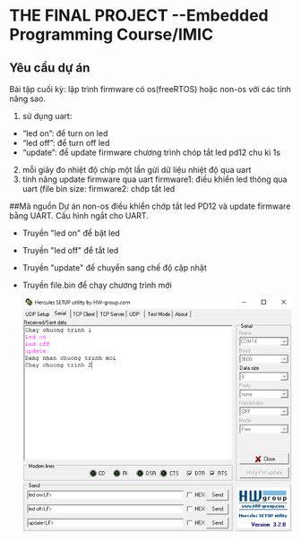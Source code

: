 # **THE FINAL PROJECT --Embedded Programming Course/IMIC**

## Yêu cầu dự án
Bài tập cuối kỳ: lập trình firmware có os(freeRTOS) hoặc non-os với các tính nâng sao.
1. sử dụng uart:
* “led on”: để turn on led
* “led off”: để turn off led
* “update”: để update firmware chương trình chóp tắt led pd12 chu kì 1s
2. mỗi giây đo nhiệt độ chip một lần gửi dữ liệu nhiệt độ qua uart
3. tính nâng update firmware qua uart
	firmware1: điều khiển led thông qua uart (file bin size:
	firmware2: chớp tắt led

##Mã nguồn
Dự án non-os điều khiển chớp tắt led PD12 và update firmware bằng UART.
Cấu hình ngắt cho UART.
- Truyền "led on" để bật led
- Truyền "led off" để tắt led
- Truyền "update" để chuyển sang chế độ cập nhật
- Truyền file.bin để chạy chương trình mới
  
  ![Giao diện Hercules](Image/image.png)


